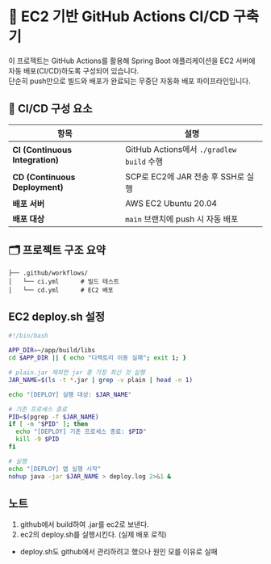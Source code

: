 # 🚀 EC2 기반 GitHub Actions CI/CD 구축기

이 프로젝트는 GitHub Actions를 활용해 Spring Boot 애플리케이션을 EC2 서버에 자동 배포(CI/CD)하도록 구성되어 있습니다.  
단순히 push만으로 빌드와 배포가 완료되는 무중단 자동화 배포 파이프라인입니다.

## 🧩 CI/CD 구성 요소

| 항목 | 설명 |
|------|------|
| **CI (Continuous Integration)** | GitHub Actions에서 `./gradlew build` 수행 |
| **CD (Continuous Deployment)** | SCP로 EC2에 JAR 전송 후 SSH로 실행 |
| **배포 서버** | AWS EC2 Ubuntu 20.04 |
| **배포 대상** | `main` 브랜치에 push 시 자동 배포 |


## 🗂 프로젝트 구조 요약
```
├── .github/workflows/
│   └── ci.yml      # 빌드 테스트
│   └── cd.yml      # EC2 배포
```

## EC2 deploy.sh 설정
```sh
#!/bin/bash

APP_DIR=~/app/build/libs
cd $APP_DIR || { echo "디렉토리 이동 실패"; exit 1; }

# plain.jar 제외한 jar 중 가장 최신 것 실행
JAR_NAME=$(ls -t *.jar | grep -v plain | head -n 1)

echo "[DEPLOY] 실행 대상: $JAR_NAME"

# 기존 프로세스 종료
PID=$(pgrep -f $JAR_NAME)
if [ -n "$PID" ]; then
  echo "[DEPLOY] 기존 프로세스 종료: $PID"
  kill -9 $PID
fi

# 실행
echo "[DEPLOY] 앱 실행 시작"
nohup java -jar $JAR_NAME > deploy.log 2>&1 &
```

## 노트

1. github에서 build하여 .jar를 ec2로 보낸다.
2. ec2의 deploy.sh를 실행시킨다. (실제 배포 로직)

+ deploy.sh도 github에서 관리하려고 했으나 원인 모를 이유로 실패
